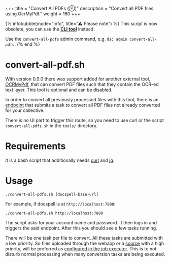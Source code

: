 +++
title = "Convert All PDFs (⊗)"
description = "Convert all PDF files using OcrMyPdf."
weight = 160
+++

{% infobubble(mode="info", title="⚠ Please note") %}
This script is now obsolete, you can use the [**CLI tool**](../cli/) instead.

Use the `convert-all-pdfs` admin command, e.g. `dsc admin
convert-all-pdfs`.
{% end %}


# convert-all-pdf.sh

With version 0.9.0 there was support added for another external tool,
[OCRMyPdf](https://github.com/jbarlow83/OCRmyPDF), that can convert
PDF files such that they contain the OCR-ed text layer. This tool is
optional and can be disabled.

In order to convert all previously processed files with this tool,
there is an
[endpoint](/openapi/docspell-openapi.html#api-Item-secItemConvertallpdfsPost)
that submits a task to convert all PDF files not already converted for
your collective.

There is no UI part to trigger this route, so you need to use curl or
the script `convert-all-pdfs.sh` in the `tools/` directory.

# Requirements

It is a bash script that additionally needs
[curl](https://curl.haxx.se/) and
[jq](https://stedolan.github.io/jq/).

# Usage

```
./convert-all-pdfs.sh [docspell-base-url]
```

For example, if docspell is at `http://localhost:7880`:

```
./convert-all-pdfs.sh http://localhost:7880
```

The script asks for your account name and password. It then logs in
and triggers the said endpoint. After this you should see a few tasks
running.

There will be one task per file to convert. All these tasks are
submitted with a low priority. So files uploaded through the webapp or
a [source](@/docs/webapp/uploading.md#anonymous-upload) with a high
priority, will be preferred as [configured in the job
executor](@/docs/joex/intro.md#scheduler-config). This is to not
disturb normal processing when many conversion tasks are being
executed.
